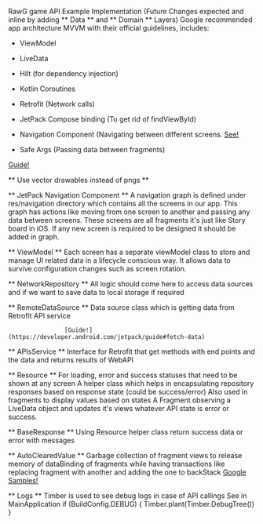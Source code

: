 RawG game API Example Implementation (Future Changes expected and inline by adding ** Data ** and ** Domain ** Layers)
Google recommended app architecture MVVM with their official guidelines, includes:
 - ViewModel

 - LiveData

 - Hilt (for dependency injection)

 - Kotlin Coroutines

 - Retrofit (Network calls)

 - JetPack Compose binding (To get rid of findViewById)

 - Navigation Component (Navigating between different screens. [See!](https://developer.android.com/guide/navigation)

 - Safe Args (Passing data between fragments)

 [Guide!](https://developer.android.com/jetpack/guide#recommended-app-arch)


** Use vector drawables instead of pngs **

** JetPack Navigation Component **
                              A navigation graph is defined under res/navigation directory which contains all the screens in our app. This graph has actions like moving from one screen
                              to another and passing any data between screens. These screens are all fragments it's just like Story board in iOS.
                              If any new screen is required to be designed it should be added in graph.

** ViewModel **
           Each screen has a separate viewModel class to store and manage UI related data in a lifecycle conscious way. It allows data to survive configuration changes such as screen rotation.


** NetworkRepository **
                    All logic should come here to access data sources and if we want to save data to local storage if required

** RemoteDataSource **
                    Data source class which is getting data from Retrofit API service

                    [Guide!](https://developer.android.com/jetpack/guide#fetch-data)

** APIsService **
              Interface for Retrofit that get methods with end points and the data and returns results of WebAPI

** Resource **
           For loading, error and success statuses that need to be shown at any screen
           A helper class which helps in encapsulating repository responses based on response state (could be success/error)
           Also used in fragments to display values based on states
           A Fragment observing a LiveData object and updates it's views whatever API state is error or success.


** BaseResponse **
                   Using Resource helper class return success data or error with messages

** AutoClearedValue **
                    Garbage collection of fragment views to release memory of dataBinding of fragments while having transactions
                    like replacing fragment with another and adding the one to backStack
                    [Google Samples!](https://github.com/android/architecture-components-samples/blob/master/GithubBrowserSample/app/src/main/java/com/android/example/github/util/AutoClearedValue.kt)

** Logs **
       Timber is used to see debug logs in case of API callings See in MainApplication
       if (BuildConfig.DEBUG) {
                   Timber.plant(Timber.DebugTree())
               }
